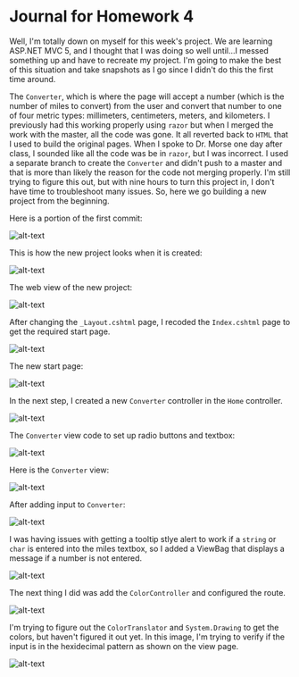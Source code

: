 # Journal for Homework 4

Well, I'm totally down on myself for this week's project. We are learning ASP.NET MVC 5, and I thought that I was doing so well until...I messed something up and have to recreate my project. I'm going to make the best of this situation and take snapshots as I go since I didn't do this the first time around. 

The `Converter`, which is where the page will accept a number (which is the number of miles to convert) from the user and convert that number to one of four metric types: millimeters, centimeters, meters, and kilometers. I previously had this working properly using `razor` but when I merged the work with the master, all the code was gone. It all reverted back to `HTML` that I used to build the original pages. When I spoke to Dr. Morse one day after class, I sounded like all the code was be in `razor`, but I was incorrect. I used a separate branch to create the `Converter` and didn't push to a master and that is more than likely the reason for the code not merging properly. I'm still trying to figure this out, but with nine hours to turn this project in, I don't have time to troubleshoot many issues. So, here we go building a new project from the beginning.

Here is a portion of the first commit:

![alt-text](img/firstCommit.JPG)

This is how the new project looks when it is created:

![alt-text](img/newProject.JPG)

The web view of the new project:

![alt-text](img/webView1.JPG)

After changing the `_Layout.cshtml` page, I recoded the `Index.cshtml` page to get the required start page.

![alt-text](img/newIndex.JPG)

The new start page:

![alt-text](img/newStartPage.JPG)

In the next step, I created a new `Converter` controller in the `Home` controller.

![alt-text](img/createConvertControl.JPG)

The `Converter` view code to set up radio buttons and textbox:

![alt-text](img/setRadioBtns.JPG)

Here is the `Converter` view:

![alt-text](img/convertView.JPG)

After adding input to `Converter`:

![alt-text](img/conViewWData.JPG)

I was having issues with getting a tooltip stlye alert to work if a `string` or `char` is entered into the miles textbox, so I added a ViewBag that displays a message if a number is not entered.

![alt-text](img/conWString.JPG)

The next thing I did was add the `ColorController` and configured the route.

![alt-text](img/slnOverview.JPG)

I'm trying to figure out the `ColorTranslator` and `System.Drawing` to get the colors, but haven't figured it out yet. In this image, I'm trying to verify if the input is in the hexidecimal pattern as shown on the view page.

![alt-text](img/colorControl.JPG)



